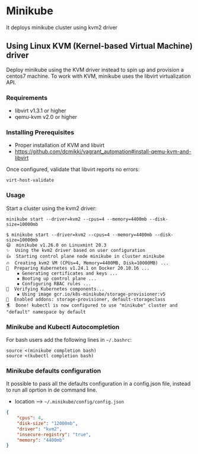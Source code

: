 # Minikube
It deploys minikube cluster using kvm2 driver

## Using Linux KVM (Kernel-based Virtual Machine) driver
Deploy minikube using the KVM driver instead to spin up and provision a centos7 machine. To work with KVM, minikube uses the libvirt virtualization API.

### Requirements
* libvirt v1.3.1 or higher
* qemu-kvm v2.0 or higher

### Installing Prerequisites
* Proper installation of KVM and libvirt
* https://github.com/dcmikki/vagrant_automation#install-qemu-kvm-and-libvirt


Once configured, validate that libvirt reports no errors:

`virt-host-validate`

### Usage
Start a cluster using the kvm2 driver:

```
minikube start --driver=kvm2 --cpus=4 --memory=4400mb --disk-size=10000mb
```

```Example
$ minikube start --driver=kvm2 --cpus=4 --memory=4400mb --disk-size=10000mb
😄  minikube v1.26.0 on Linuxmint 20.3
✨  Using the kvm2 driver based on user configuration
👍  Starting control plane node minikube in cluster minikube
🔥  Creating kvm2 VM (CPUs=4, Memory=4400MB, Disk=10000MB) ...
🐳  Preparing Kubernetes v1.24.1 on Docker 20.10.16 ...
    ▪ Generating certificates and keys ...
    ▪ Booting up control plane ...
    ▪ Configuring RBAC rules ...
🔎  Verifying Kubernetes components...
    ▪ Using image gcr.io/k8s-minikube/storage-provisioner:v5
🌟  Enabled addons: storage-provisioner, default-storageclass
🏄  Done! kubectl is now configured to use "minikube" cluster and "default" namespace by default

```

### Minikube and Kubectl Autocompletion
For bash users add the following lines in `~/.bashrc`:

```autocompletion
source <(minikube completion bash)
source <(kubectl completion bash)
```

### Minikube defaults configuration
It possible to pass all the defaults configuration in a config.json file, instead to run all oprtion in de command line.

* location --> `~/.minikube/config/config.json`

```config.json
{
    "cpus": 4,
    "disk-size": "12000mb",
    "driver": "kvm2",
    "insecure-registry": "true",
    "memory": "4400mb"
}
```

